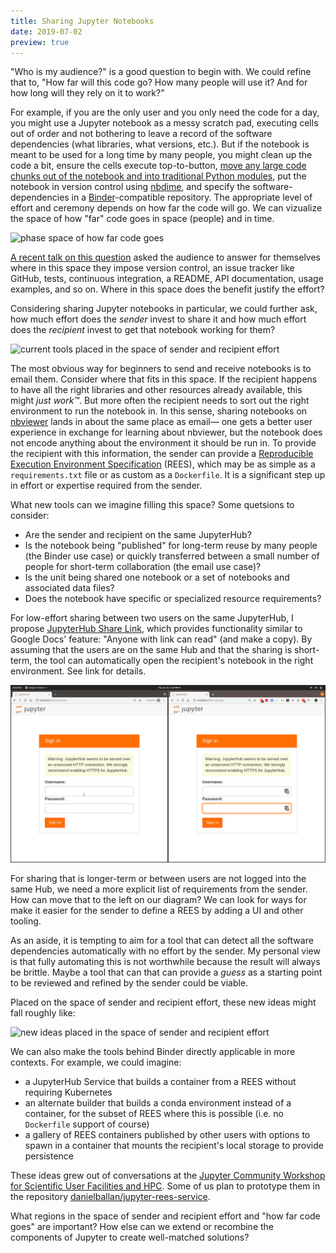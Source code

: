```yaml
---
title: Sharing Jupyter Notebooks
date: 2019-07-02
preview: true
---
```


"Who is my audience?" is a good question to begin with. We could refine that to,
"How far will this code go? How many people will use it? And for how long will
they rely on it to work?" 

For example, if you are the only user and you only need the code for a day, you
might use a Jupyter notebook as a messy scratch pad, executing cells out of
order and not bothering to leave a record of the software dependencies (what
libraries, what versions, etc.).  But if the notebook is meant to be used for a
long time by many people, you might clean up the code a bit, ensure the cells
execute top-to-button,
[move any large code chunks out of the notebook and into traditional Python modules](https://nsls-ii.github.io/scientific-python-cookiecutter/),
put the notebook in version control using
[nbdime](https://nbdime.readthedocs.io/en/latest/),
and specify the software-dependencies in a
[Binder](https://mybinder.readthedocs.io/en/latest/)-compatible repository.
The appropriate level of effort and ceremony depends on how far the code will go.
We can vizualize the space of how "far" code goes in space (people) and in time.

![phase space of how far code goes](/static/images/how-far-phase-space.svg)

[A recent talk on this question](https://www.youtube.com/watch?v=PcJeHNWOoWk)
asked the audience to answer for themselves where in this space they impose
version control, an issue tracker like GitHub, tests, continuous
integration, a README, API documentation, usage examples, and so on. Where in
this space does the benefit justify the effort?

Considering sharing Jupyter notebooks in particular, we could further ask, how
much effort does the *sender* invest to share it and how much effort does the
*recipient* invest to get that notebook working for them?

![current tools placed in the space of sender and recipient effort](/static/images/effort-status-quo.svg)

The most obvious way for beginners to send and receive notebooks is to
email them. Consider where that fits in this space. If the recipient happens to
have all the right libraries and other resources already available, this might
*just work™*. But more often the recipient needs to sort out the right
environment to run the notebook in. In this sense, sharing notebooks on
[nbviewer](nbviewer.org) lands in about the same place as email&mdash; one gets
a better user experience in exchange for learning about nbviewer, but the
notebook does not encode anything about the environment it should be run in. To
provide the recipient with this information, the sender can provide a
[Reproducible Execution Environment Specification](https://repo2docker.readthedocs.io/en/latest/specification.html) (REES),
which may be as simple as a ``requirements.txt`` file or as custom as a
``Dockerfile``. It is a significant step up in effort or expertise required from
the sender.

What new tools can we imagine filling this space? Some quetsions to consider:

* Are the sender and recipient on the same JupyterHub?
* Is the notebook being "published" for long-term reuse by many people (the
  Binder use case) or quickly transferred between a small number of people
  for short-term collaboration (the email use case)?
* Is the unit being shared one notebook or a set of notebooks and associated
  data files?
* Does the notebook have specific or specialized resource requirements?

For low-effort sharing between two users on the same JupyterHub, I propose
[JupyterHub Share Link](https://github.com/danielballan/jupyterhub-share-link),
which provides functionality similar to Google Docs' feature:
"Anyone with link can read" (and make a copy). By assuming that the users are
on the same Hub and that the sharing is short-term, the tool can automatically
open the recipient's notebook in the right environment. See link for details.

![JupyterHub Share Link Demo GIF](https://github.com/danielballan/jupyterhub-share-link/raw/master/demo.gif?raw=true)

For sharing that is longer-term or between users are not logged into the same
Hub, we need a more explicit list of requirements from the sender. How can move
that to the left on our diagram? We can look for ways for make it easier for the
sender to define a REES by adding a UI and other tooling.

As an aside, it is tempting to aim for a tool that can detect all the software
dependencies automatically with no effort by the sender. My personal view is
that fully automating this is not worthwhile because the result will always be
brittle. Maybe a tool that can that can provide a *guess* as a starting point to
be reviewed and refined by the sender could be viable.

Placed on the space of sender and recipient effort, these new ideas might fall
roughly like:

![new ideas placed in the space of sender and recipient effort](/static/images/effort-new-ideas.svg)

We can also make the tools behind Binder directly applicable in more contexts.
For example, we could imagine:

* a JupyterHub Service that builds a container from a REES without requiring Kubernetes
* an alternate builder that builds a conda environment instead of a container,
  for the subset of REES where this is possible (i.e. no ``Dockerfile`` support
  of course)
* a gallery of REES containers published by other users with options to spawn
  in a container that mounts the recipient's local storage to provide
  persistence

These ideas grew out of conversations at the
[Jupyter Community Workshop for Scientific User Facilities and HPC](https://blog.jupyter.org/jupyter-community-workshop-jupyter-for-scientific-user-facilities-and-high-performance-computing-3afa4a990086). Some of us plan to prototype them in the repository
[danielballan/jupyter-rees-service](https://github.com/danielballan/jupyter-rees-service).

What regions in the space of sender and recipient effort and "how far code goes"
are important? How else can we extend or recombine the components of Jupyter to
create well-matched solutions?
